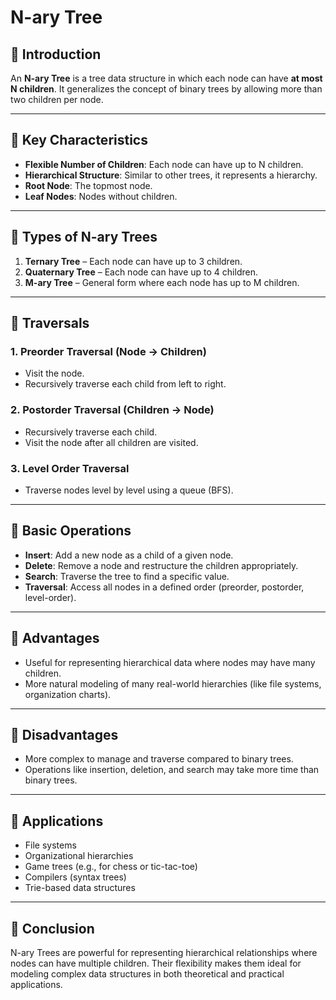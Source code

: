 
# N-ary Tree

## 🔹 Introduction

An **N-ary Tree** is a tree data structure in which each node can have **at most N children**. It generalizes the concept of binary trees by allowing more than two children per node.

---

## 🔹 Key Characteristics

- **Flexible Number of Children**: Each node can have up to N children.
- **Hierarchical Structure**: Similar to other trees, it represents a hierarchy.
- **Root Node**: The topmost node.
- **Leaf Nodes**: Nodes without children.

---

## 🔹 Types of N-ary Trees

1. **Ternary Tree** – Each node can have up to 3 children.
2. **Quaternary Tree** – Each node can have up to 4 children.
3. **M-ary Tree** – General form where each node has up to M children.

---

## 🔹 Traversals

### 1. **Preorder Traversal** (Node → Children)
- Visit the node.
- Recursively traverse each child from left to right.

### 2. **Postorder Traversal** (Children → Node)
- Recursively traverse each child.
- Visit the node after all children are visited.

### 3. **Level Order Traversal**
- Traverse nodes level by level using a queue (BFS).

---

## 🔹 Basic Operations

- **Insert**: Add a new node as a child of a given node.
- **Delete**: Remove a node and restructure the children appropriately.
- **Search**: Traverse the tree to find a specific value.
- **Traversal**: Access all nodes in a defined order (preorder, postorder, level-order).

---

## 🔹 Advantages

- Useful for representing hierarchical data where nodes may have many children.
- More natural modeling of many real-world hierarchies (like file systems, organization charts).

---

## 🔹 Disadvantages

- More complex to manage and traverse compared to binary trees.
- Operations like insertion, deletion, and search may take more time than binary trees.

---

## 🔹 Applications

- File systems
- Organizational hierarchies
- Game trees (e.g., for chess or tic-tac-toe)
- Compilers (syntax trees)
- Trie-based data structures

---

## 🔹 Conclusion

N-ary Trees are powerful for representing hierarchical relationships where nodes can have multiple children. Their flexibility makes them ideal for modeling complex data structures in both theoretical and practical applications.
